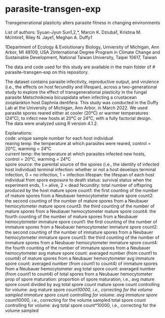 # parasite-transgen-exp

Transgenerational plasticity alters parasite fitness in changing environments

List of authors:
Syuan-Jyun Sun1,2,*, Marcin K. Dziuba1, Kristina M. Mclntire1, Riley N. Jaye1, Meghan A. Duffy1

1Department of Ecology & Evolutionary Biology, University of Michigan, Ann Arbor, MI 48109, USA
2International Degree Program in Climate Change and Sustainable Development, National Taiwan University, Taipei 10617, Taiwan

The data and code used for this study are available in the main folder of # parasite-transgen-exp on this repository.

The dataset contains parasite infectivity, reproductive output, and virulence (i.e., the effects on host fecundity and lifespan), across a two-generational study to explore the effect of transgenerational plasticity in the fungal parasite Metschnikowia bicuspidata when infecting a crustacean zooplankton host Daphnia dentifera. This study was conducted in the Duffy Lab at the University of Michigan, Ann Arbor, in March 2022. We used parasite spores reared either at cooler (20°C) or warmer temperatures (24°C), to infect new hosts at 20°C or 24°C, with a fully factorial design. The data were analyzed using R version 4.1.2.

Explanations:  
code: unique sample number for each host individual<br/>
rearing temp: the temperature at which parasites were reared, control = 20°C, warming = 24°C<br/>
current temp: the temperature at which parasites infected new hosts, control = 20°C, warming = 24°C<br/>
spore source: the parental source of the spores (i.e., the identity of infected host individual)
terminal infection: whether or not a host develops terminal infection, 0 = no infection, 1 = infection
lifespan: the lifespan of each host individual from spore exposure to death
status: survival status when the experiment ends, 1 = alive, 2 = dead
fecundity: total number of offspring produced by the host
mature spore count1: the first counting of the number of mature spores from a Neubauer hemocytometer
mature spore count2: the second counting of the number of mature spores from a Neubauer hemocytometer
mature spore count3: the third counting of the number of mature spores from a Neubauer hemocytometer
mature spore count4: the fourth counting of the number of mature spores from a Neubauer hemocytometer
immature spore count1: the first counting of the number of immature spores from a Neubauer hemocytometer
immature spore count2: the second counting of the number of immature spores from a Neubauer hemocytometer
immature spore count3: the third counting of the number of immature spores from a Neubauer hemocytometer
immature spore count4: the fourth counting of the number of immature spores from a Neubauer hemocytometer
avg mature spore count: averaged number (from count1 to count4) of mature spores from a Neubauer hemocytometer
avg immature spore count: averaged number (from count1 to count4) of immature spores from a Neubauer hemocytometer
avg total spore count: averaged number (from count1 to count4) of total spores from a Neubauer hemocytometer
prop of spore maturation: proportion of spore maturation, i.e., avg mature spore count divided by avg total spore count
mature spore count controlling for volume: avg mature spore count*10000, i.e., correcting for the volume sampled
immature spore count controlling for volume: avg immature spore count*10000, i.e., correcting for the volume sampled
total spore count controlling for volume: avg total spore count*10000, i.e., correcting for the volume sampled

